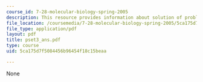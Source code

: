 ```yaml
---
course_id: 7-28-molecular-biology-spring-2005
description: This resource provides information about solution of problem set 3.
file_location: /coursemedia/7-28-molecular-biology-spring-2005/5ca175d7f5084456b96454f18c15beaa_pset3_ans.pdf
file_type: application/pdf
layout: pdf
title: pset3_ans.pdf
type: course
uid: 5ca175d7f5084456b96454f18c15beaa

---
```

None